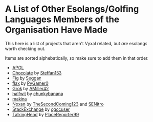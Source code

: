 # A List of Other Esolangs/Golfing Languages Members of the Organisation Have Made

This here is a list of projects that aren't Vyxal related, but _are_ esolangs worth checking out.

Items are sorted alphebatically, so make sure to add them in that order.

- [APOL](https://github.com/GingerIndustries/PyPOL)
- [Chocolate](http://github.com/steffan153/chocolate) by [Steffan153](https://github.com/steffan153)
- [Fig](https://github.com/Seggan/Fig) by [Seggan](https://github.com/Seggan)
- [flax](https://github.com/PyGamer0/flax) by [PyGamer0](https://github.com/PyGamer0)
- [Grok](https://github.com/AMiller42/Grok-Language) by [AMiller42](https://github.com/AMiller42)
- [halfwit](https://github.com/chunkybanana/halfwit) by [chunkybanana](https://github.com/chunkybanana/halfwit)
- [makina](https://github.com/GingerIndustries/makina)
- [Noxan](https://github.com/TheSecondComing123/Noxan) by [TheSecondComing123](https://github.com/TheSecondComing123) and [SENitro](https://github.com/SE-Nitro)
- [StackExchange](https://github.com/cgccuser/StackExchange) by [cgccuser](https://github.com/cgccuser)
- [TalkingHead](https://github.com/PlaceReporter99/talking-head/) by [PlaceReporter99](https://github.com/PlaceReporter99)
